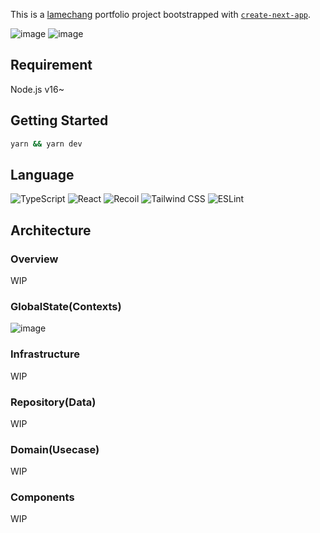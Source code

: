 This is a [lamechang](https://lamechang-dev.vercel.app/) portfolio project bootstrapped with [`create-next-app`](https://github.com/vercel/next.js/tree/canary/packages/create-next-app).

![image](https://user-images.githubusercontent.com/57059766/212526922-cc91c24d-e564-4db8-9d82-356721aa96b7.png)
![image](https://user-images.githubusercontent.com/57059766/212526956-b1540fc3-fabe-4858-a5f1-26b79ac4b1a1.png)


## Requirement
Node.js v16~

## Getting Started

```bash
yarn && yarn dev
```

## Language
![TypeScript](https://img.shields.io/badge/typescript-%23007ACC.svg?style=for-the-badge&logo=typescript&logoColor=white)
![React](https://img.shields.io/badge/react-%2361DAFB.svg?style=for-the-badge&logo=react&logoColor=white)
![Recoil](https://img.shields.io/badge/recoil-%233678e5.svg?style=for-the-badge&logo=recoil&logoColor=white)
![Tailwind CSS](https://img.shields.io/badge/tailwindcss-%2306B6D4.svg?style=for-the-badge&logo=tailwindcss&logoColor=white)
![ESLint](https://img.shields.io/badge/eslint-%234B32C3.svg?style=for-the-badge&logo=eslint&logoColor=white)

## Architecture
### Overview
WIP

### GlobalState(Contexts)
![image](https://user-images.githubusercontent.com/57059766/212527363-b1a10fb6-80c1-4146-a3cf-e98b1a7d9acd.png)

### Infrastructure
WIP

### Repository(Data)
WIP

### Domain(Usecase)
WIP

### Components
WIP
